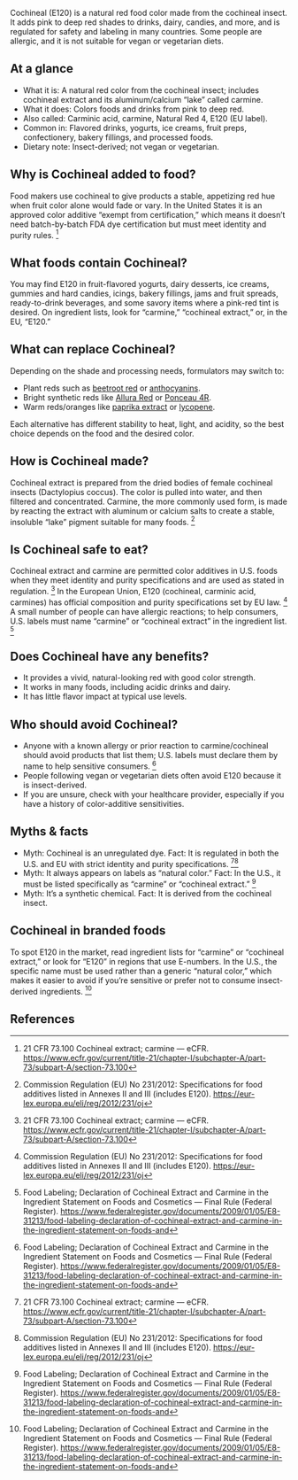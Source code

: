 Cochineal (E120) is a natural red food color made from the cochineal insect. It adds pink to deep red shades to drinks, dairy, candies, and more, and is regulated for safety and labeling in many countries. Some people are allergic, and it is not suitable for vegan or vegetarian diets.
<!--more-->

## At a glance
- What it is: A natural red color from the cochineal insect; includes cochineal extract and its aluminum/calcium “lake” called carmine.
- What it does: Colors foods and drinks from pink to deep red.
- Also called: Carminic acid, carmine, Natural Red 4, E120 (EU label).
- Common in: Flavored drinks, yogurts, ice creams, fruit preps, confectionery, bakery fillings, and processed foods.
- Dietary note: Insect-derived; not vegan or vegetarian.

## Why is Cochineal added to food?
Food makers use cochineal to give products a stable, appetizing red hue when fruit color alone would fade or vary. In the United States it is an approved color additive “exempt from certification,” which means it doesn’t need batch-by-batch FDA dye certification but must meet identity and purity rules. [^1]

## What foods contain Cochineal?
You may find E120 in fruit-flavored yogurts, dairy desserts, ice creams, gummies and hard candies, icings, bakery fillings, jams and fruit spreads, ready-to-drink beverages, and some savory items where a pink-red tint is desired. On ingredient lists, look for “carmine,” “cochineal extract,” or, in the EU, “E120.”

## What can replace Cochineal?
Depending on the shade and processing needs, formulators may switch to:
- Plant reds such as [beetroot red](/e162-beetroot-red) or [anthocyanins](/e163-anthocyanins).
- Bright synthetic reds like [Allura Red](/e129-allura-red) or [Ponceau 4R](/e124-ponceau-4r).
- Warm reds/oranges like [paprika extract](/e160c-paprika-extract) or [lycopene](/e160d-lycopene).

Each alternative has different stability to heat, light, and acidity, so the best choice depends on the food and the desired color.

## How is Cochineal made?
Cochineal extract is prepared from the dried bodies of female cochineal insects (Dactylopius coccus). The color is pulled into water, and then filtered and concentrated. Carmine, the more commonly used form, is made by reacting the extract with aluminum or calcium salts to create a stable, insoluble “lake” pigment suitable for many foods. [^2]

## Is Cochineal safe to eat?
Cochineal extract and carmine are permitted color additives in U.S. foods when they meet identity and purity specifications and are used as stated in regulation. [^1] In the European Union, E120 (cochineal, carminic acid, carmines) has official composition and purity specifications set by EU law. [^2] A small number of people can have allergic reactions; to help consumers, U.S. labels must name “carmine” or “cochineal extract” in the ingredient list. [^3]

## Does Cochineal have any benefits?
- It provides a vivid, natural-looking red with good color strength.
- It works in many foods, including acidic drinks and dairy.
- It has little flavor impact at typical use levels.

## Who should avoid Cochineal?
- Anyone with a known allergy or prior reaction to carmine/cochineal should avoid products that list them; U.S. labels must declare them by name to help sensitive consumers. [^3]
- People following vegan or vegetarian diets often avoid E120 because it is insect-derived.
- If you are unsure, check with your healthcare provider, especially if you have a history of color-additive sensitivities.

## Myths & facts
- Myth: Cochineal is an unregulated dye. Fact: It is regulated in both the U.S. and EU with strict identity and purity specifications. [^1][^2]
- Myth: It always appears on labels as “natural color.” Fact: In the U.S., it must be listed specifically as “carmine” or “cochineal extract.” [^3]
- Myth: It’s a synthetic chemical. Fact: It is derived from the cochineal insect.

## Cochineal in branded foods
To spot E120 in the market, read ingredient lists for “carmine” or “cochineal extract,” or look for “E120” in regions that use E-numbers. In the U.S., the specific name must be used rather than a generic “natural color,” which makes it easier to avoid if you’re sensitive or prefer not to consume insect-derived ingredients. [^3]

## References
[^1]: 21 CFR 73.100 Cochineal extract; carmine — eCFR. https://www.ecfr.gov/current/title-21/chapter-I/subchapter-A/part-73/subpart-A/section-73.100
[^2]: Commission Regulation (EU) No 231/2012: Specifications for food additives listed in Annexes II and III (includes E120). https://eur-lex.europa.eu/eli/reg/2012/231/oj
[^3]: Food Labeling; Declaration of Cochineal Extract and Carmine in the Ingredient Statement on Foods and Cosmetics — Final Rule (Federal Register). https://www.federalregister.gov/documents/2009/01/05/E8-31213/food-labeling-declaration-of-cochineal-extract-and-carmine-in-the-ingredient-statement-on-foods-and
